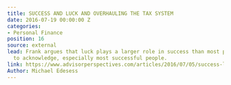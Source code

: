 ```yaml
---
title: SUCCESS AND LUCK AND OVERHAULING THE TAX SYSTEM
date: 2016-07-19 00:00:00 Z
categories:
- Personal Finance
position: 16
source: external
lead: Frank argues that luck plays a larger role in success than most people are willing
  to acknowledge, especially most successful people.
link: https://www.advisorperspectives.com/articles/2016/07/05/success-luck-and-overhauling-the-tax-system
Author: Michael Edesess
---
```


